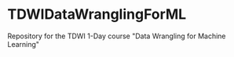 # TDWIDataWranglingForML
Repository for the TDWI 1-Day course "Data Wrangling for Machine Learning"
